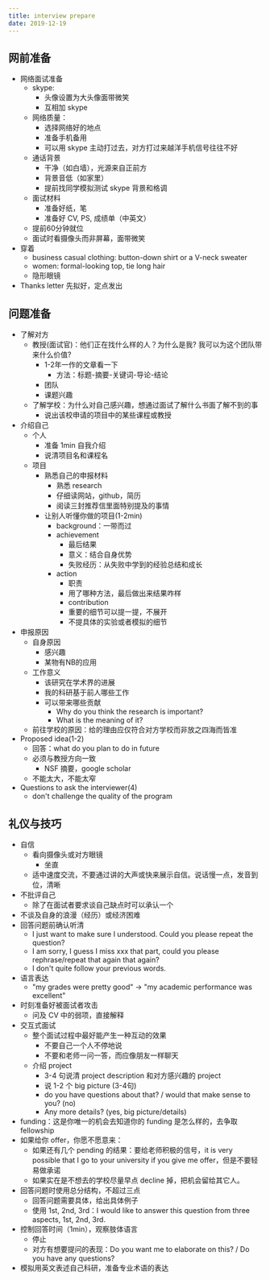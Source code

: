 ```yaml
---
title: interview prepare
date: 2019-12-19
---
```


## 网前准备

* 网络面试准备
  * skype:
    * 头像设置为大头像面带微笑
    * 互相加 skype
  * 网络质量：
    * 选择网络好的地点
    * 准备手机备用
    * 可以用 skype 主动打过去，对方打过来越洋手机信号往往不好
  * 通话背景
    * 干净（如白墙），光源来自正前方
    * 背景音低（如家里）
    * 提前找同学模拟测试 skype 背景和格调
  * 面试材料
    * 准备好纸，笔
    * 准备好 CV, PS, 成绩单（中英文）
  * 提前60分钟就位
  * 面试时看摄像头而非屏幕，面带微笑
* 穿着
  * business casual clothing: button-down shirt or a V-neck sweater
  * women: formal-looking top, tie long hair
  * 隐形眼镜
* Thanks letter 先拟好，定点发出

## 问题准备

* 了解对方
  * 教授(面试官)：他们正在找什么样的人？为什么是我? 我可以为这个团队带来什么价值?
    * 1-2年一作的文章看一下
      * 方法：标题-摘要-关键词-导论-结论
    * 团队
    * 课题兴趣
  * 了解学校：为什么对自己感兴趣，想通过面试了解什么书面了解不到的事
    * 说出该校申请的项目中的某些课程或教授
* 介绍自己
  * 个人
    * 准备 1min 自我介绍
    * 说清项目名和课程名
  * 项目
    * 熟悉自己的申报材料
      * 熟悉 research
      * 仔细读网站，github，简历
      * 阅读三封推荐信里面特别提及的事情
    * 让别人听懂你做的项目(1-2min)
      * background：一带而过
      * achievement
        * 最后结果
        * 意义：结合自身优势
        * 失败经历：从失败中学到的经验总结和成长
      * action
        * 职责
        * 用了哪种方法，最后做出来结果咋样
        * contribution
        * 重要的细节可以提一提，不展开
        * 不提具体的实验或者模拟的细节
* 申报原因
  * 自身原因
    * 感兴趣
    * 某物有NB的应用
  * 工作意义
    * 该研究在学术界的进展
    * 我的科研基于前人哪些工作
    * 可以带来哪些贡献
      * Why do you think the research is important?
      * What is the meaning of it?
  * 前往学校的原因：给的理由应仅符合对方学校而非放之四海而皆准
* Proposed idea(1-2)
  * 回答：what do you plan to do in future
  * 必须与教授方向一致
    * NSF 摘要，google scholar
  * 不能太大，不能太窄
* Questions to ask the interviewer(4)
  * don't challenge the quality of the program

## 礼仪与技巧

* 自信
  * 看向摄像头或对方眼镜
    * 坐直
  * 适中速度交流，不要通过讲的大声或快来展示自信。说话慢一点，发音到位，清晰
* 不批评自己
  * 除了在面试者要求谈自己缺点时可以承认一个
* 不谈及自身的浪漫（经历）或经济困难
* 回答问题前确认听清
  * I just want to make sure I understood. Could you please repeat the question?
  * I am sorry, I guess I miss xxx that part, could you please rephrase/repeat that again that again? 
  * I don't quite follow your previous words.
* 语言表达
  * "my grades were pretty good" -> "my academic performance was excellent"
* 时刻准备好被面试者攻击
  * 问及 CV 中的弱项，直接解释
* 交互式面试
  * 整个面试过程中最好能产生一种互动的效果
    * 不要自己一个人不停地说
    * 不要和老师一问一答，而应像朋友一样聊天
  * 介绍 project
    * 3-4 句说清 project description 和对方感兴趣的 project
    * 说 1-2 个 big picture (3-4句)
    * do you have questions about that? / would that make sense to you? (no)
    * Any more details? (yes, big picture/details)
* funding：这是你唯一的机会去知道你的 funding 是怎么样的，去争取 fellowship
* 如果给你 offer，你愿不愿意来：
  * 如果还有几个 pending 的结果：要给老师积极的信号，it is very possible that I go to your university if you give me offer，但是不要轻易做承诺
  * 如果实在是不想去的学校尽量早点 decline 掉，把机会留给其它人。
* 回答问题时使用总分结构，不超过三点
  * 回答问题需要具体，给出具体例子
  * 使用 1st, 2nd, 3rd：I would like to answer this question from three aspects, 1st, 2nd, 3rd.
* 控制回答时间（1min），观察肢体语言
  * 停止
  * 对方有想要提问的表现：Do you want me to elaborate on this? / Do you have any questions?
* 模拟用英文表述自己科研，准备专业术语的表达
